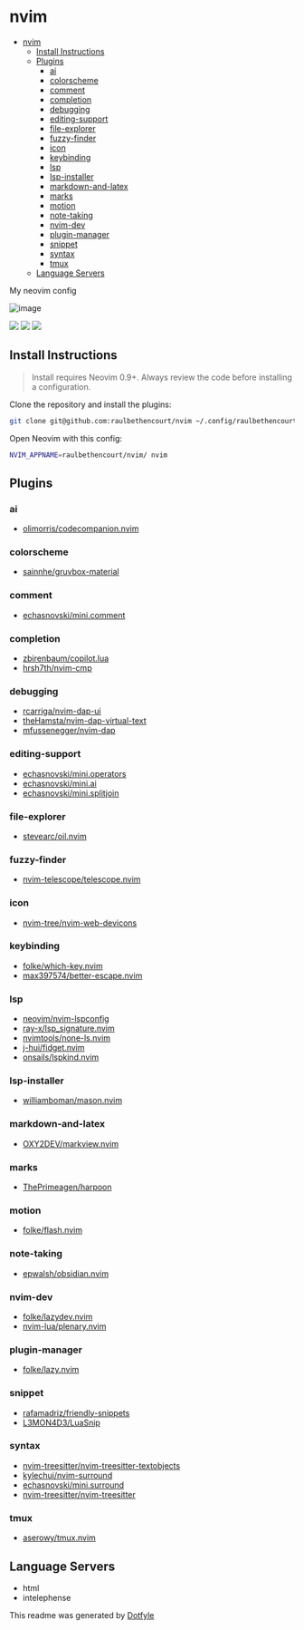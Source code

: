 # nvim

<!--toc:start-->
- [nvim](#nvim)
  - [Install Instructions](#install-instructions)
  - [Plugins](#plugins)
    - [ai](#ai)
    - [colorscheme](#colorscheme)
    - [comment](#comment)
    - [completion](#completion)
    - [debugging](#debugging)
    - [editing-support](#editing-support)
    - [file-explorer](#file-explorer)
    - [fuzzy-finder](#fuzzy-finder)
    - [icon](#icon)
    - [keybinding](#keybinding)
    - [lsp](#lsp)
    - [lsp-installer](#lsp-installer)
    - [markdown-and-latex](#markdown-and-latex)
    - [marks](#marks)
    - [motion](#motion)
    - [note-taking](#note-taking)
    - [nvim-dev](#nvim-dev)
    - [plugin-manager](#plugin-manager)
    - [snippet](#snippet)
    - [syntax](#syntax)
    - [tmux](#tmux)
  - [Language Servers](#language-servers)
<!--toc:end-->

My neovim config

![image](https://github.com/user-attachments/assets/41432653-fcbc-40ff-b9f0-253a0e6f9d13)

<a href="https://dotfyle.com/raulbethencourt/nvim"><img src="https://dotfyle.com/raulbethencourt/nvim/badges/plugins?style=flat" /></a>
<a href="https://dotfyle.com/raulbethencourt/nvim"><img src="https://dotfyle.com/raulbethencourt/nvim/badges/leaderkey?style=flat" /></a>
<a href="https://dotfyle.com/raulbethencourt/nvim"><img src="https://dotfyle.com/raulbethencourt/nvim/badges/plugin-manager?style=flat" /></a>

## Install Instructions

 > Install requires Neovim 0.9+. Always review the code before installing a configuration.

Clone the repository and install the plugins:

```sh
git clone git@github.com:raulbethencourt/nvim ~/.config/raulbethencourt/nvim
```

Open Neovim with this config:

```sh
NVIM_APPNAME=raulbethencourt/nvim/ nvim
```

## Plugins

### ai

- [olimorris/codecompanion.nvim](https://dotfyle.com/plugins/olimorris/codecompanion.nvim)

### colorscheme

- [sainnhe/gruvbox-material](https://dotfyle.com/plugins/sainnhe/gruvbox-material)

### comment

- [echasnovski/mini.comment](https://dotfyle.com/plugins/echasnovski/mini.comment)

### completion

- [zbirenbaum/copilot.lua](https://dotfyle.com/plugins/zbirenbaum/copilot.lua)
- [hrsh7th/nvim-cmp](https://dotfyle.com/plugins/hrsh7th/nvim-cmp)

### debugging

- [rcarriga/nvim-dap-ui](https://dotfyle.com/plugins/rcarriga/nvim-dap-ui)
- [theHamsta/nvim-dap-virtual-text](https://dotfyle.com/plugins/theHamsta/nvim-dap-virtual-text)
- [mfussenegger/nvim-dap](https://dotfyle.com/plugins/mfussenegger/nvim-dap)

### editing-support

- [echasnovski/mini.operators](https://dotfyle.com/plugins/echasnovski/mini.operators)
- [echasnovski/mini.ai](https://dotfyle.com/plugins/echasnovski/mini.ai)
- [echasnovski/mini.splitjoin](https://dotfyle.com/plugins/echasnovski/mini.splitjoin)

### file-explorer

- [stevearc/oil.nvim](https://dotfyle.com/plugins/stevearc/oil.nvim)

### fuzzy-finder

- [nvim-telescope/telescope.nvim](https://dotfyle.com/plugins/nvim-telescope/telescope.nvim)

### icon

- [nvim-tree/nvim-web-devicons](https://dotfyle.com/plugins/nvim-tree/nvim-web-devicons)

### keybinding

- [folke/which-key.nvim](https://dotfyle.com/plugins/folke/which-key.nvim)
- [max397574/better-escape.nvim](https://dotfyle.com/plugins/max397574/better-escape.nvim)

### lsp

- [neovim/nvim-lspconfig](https://dotfyle.com/plugins/neovim/nvim-lspconfig)
- [ray-x/lsp_signature.nvim](https://dotfyle.com/plugins/ray-x/lsp_signature.nvim)
- [nvimtools/none-ls.nvim](https://dotfyle.com/plugins/nvimtools/none-ls.nvim)
- [j-hui/fidget.nvim](https://dotfyle.com/plugins/j-hui/fidget.nvim)
- [onsails/lspkind.nvim](https://dotfyle.com/plugins/onsails/lspkind.nvim)

### lsp-installer

- [williamboman/mason.nvim](https://dotfyle.com/plugins/williamboman/mason.nvim)

### markdown-and-latex

- [OXY2DEV/markview.nvim](https://dotfyle.com/plugins/OXY2DEV/markview.nvim)

### marks

- [ThePrimeagen/harpoon](https://dotfyle.com/plugins/ThePrimeagen/harpoon)

### motion

- [folke/flash.nvim](https://dotfyle.com/plugins/folke/flash.nvim)

### note-taking

- [epwalsh/obsidian.nvim](https://dotfyle.com/plugins/epwalsh/obsidian.nvim)

### nvim-dev

- [folke/lazydev.nvim](https://dotfyle.com/plugins/folke/lazydev.nvim)
- [nvim-lua/plenary.nvim](https://dotfyle.com/plugins/nvim-lua/plenary.nvim)

### plugin-manager

- [folke/lazy.nvim](https://dotfyle.com/plugins/folke/lazy.nvim)

### snippet

- [rafamadriz/friendly-snippets](https://dotfyle.com/plugins/rafamadriz/friendly-snippets)
- [L3MON4D3/LuaSnip](https://dotfyle.com/plugins/L3MON4D3/LuaSnip)

### syntax

- [nvim-treesitter/nvim-treesitter-textobjects](https://dotfyle.com/plugins/nvim-treesitter/nvim-treesitter-textobjects)
- [kylechui/nvim-surround](https://dotfyle.com/plugins/kylechui/nvim-surround)
- [echasnovski/mini.surround](https://dotfyle.com/plugins/echasnovski/mini.surround)
- [nvim-treesitter/nvim-treesitter](https://dotfyle.com/plugins/nvim-treesitter/nvim-treesitter)

### tmux

- [aserowy/tmux.nvim](https://dotfyle.com/plugins/aserowy/tmux.nvim)

## Language Servers

- html
- intelephense

 This readme was generated by [Dotfyle](https://dotfyle.com)
